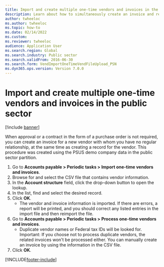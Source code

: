 ```yaml
--- 
title: Import and create multiple one-time vendors and invoices in the public sector
description: Learn about how to simultaneously create an invoice and record for a new vendor when no purchase order is required, including a step-by-step process.
author: twheeloc
ms.author: twheeloc
ms.topic: how-to
ms.date: 02/14/2022
ms.custom:
ms.reviewer: twheeloc   
audience: Application User  
ms.search.region: Global
ms.search.industry: Public sector
ms.search.validFrom: 2016-06-30
ms.search.form: VendImportOneTimeVendFileUpload_PSN
ms.dyn365.ops.version: Version 7.0.0 
---
```


# Import and create multiple one-time vendors and invoices in the public sector

[!include [banner](../../includes/banner.md)]

When approval or a contract in the form of a purchase order is not required, you can create an invoice for a new vendor with whom you have no regular relationship, at the same time as creating a record for the vendor. This procedure was created using the PSUS demo company data in the public sector partition.

1. Go to **Accounts payable > Periodic tasks > Import one-time vendors and invoices**.
2. Browse for and select the CSV file that contains vendor information.
3. In the **Account structure** field, click the drop-down button to open the lookup.
4. In the list, find and select the desired record.
5. Click **OK**.
    * The vendor and invoice information is imported. If there are errors, a report will be printed, and you should correct any listed entries in the import file and then reimport the file.  
6. Go to **Accounts payable > Periodic tasks > Process one-time vendors and invoices**.
    * Duplicate vendor names or Federal tax IDs will be looked for.  Important: If you choose not to process duplicate vendors, the related invoices won't be processed either. You can manually create an invoice by using the information in the CSV file.    
7. Click **OK**.



[!INCLUDE[footer-include](../../../includes/footer-banner.md)]
